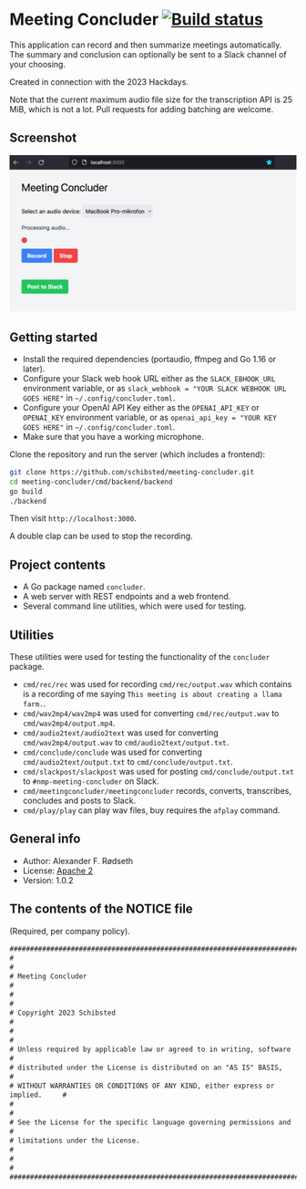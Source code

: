 # Meeting Concluder [![Build status](https://github.com/schibsted/meeting-concluder/actions/workflows/build.yml/badge.svg)](https://github.com/schibsted/meeting-concluder/actions/workflows/build.yml)

This application can record and then summarize meetings automatically. The summary and conclusion can optionally be sent to a Slack channel of your choosing.

Created in connection with the 2023 Hackdays.

Note that the current maximum audio file size for the transcription API is 25 MiB, which is not a lot. Pull requests for adding batching are welcome.

## Screenshot

![screenshot of recording in progress](img/screenshot.png)

## Getting started

* Install the required dependencies (portaudio, ffmpeg and Go 1.16 or later).
* Configure your Slack web hook URL either as the `SLACK_EBHOOK_URL` environment variable, or as `slack_webhook = "YOUR SLACK WEBHOOK URL GOES HERE"` in `~/.config/concluder.toml`.
* Configure your OpenAI API Key either as the `OPENAI_API_KEY` or `OPENAI_KEY` environment variable, or as `openai_api_key = "YOUR KEY GOES HERE"` in `~/.config/concluder.toml`.
* Make sure that you have a working microphone.

Clone the repository and run the server (which includes a frontend):

```sh
git clone https://github.com/schibsted/meeting-concluder.git
cd meeting-concluder/cmd/backend/backend
go build
./backend
```

Then visit `http://localhost:3000`.

A double clap can be used to stop the recording.

## Project contents

* A Go package named `concluder`.
* A web server with REST endpoints and a web frontend.
* Several command line utilities, which were used for testing.

## Utilities

These utilities were used for testing the functionality of the `concluder` package.

* `cmd/rec/rec` was used for recording `cmd/rec/output.wav` which contains is a recording of me saying `This meeting is about creating a llama farm.`.
* `cmd/wav2mp4/wav2mp4` was used for converting `cmd/rec/output.wav` to `cmd/wav2mp4/output.mp4`.
* `cmd/audio2text/audio2text` was used for converting `cmd/wav2mp4/output.wav` to `cmd/audio2text/output.txt`.
* `cmd/conclude/conclude` was used for converting `cmd/audio2text/output.txt` to `cmd/conclude/output.txt`.
* `cmd/slackpost/slackpost` was used for posting `cmd/conclude/output.txt` to `#nmp-meeting-concluder` on Slack.
* `cmd/meetingconcluder/meetingconcluder` records, converts, transcribes, concludes and posts to Slack.
* `cmd/play/play` can play wav files, buy requires the `afplay` command.

## General info

* Author: Alexander F. Rødseth
* License: [Apache 2](LICENSE)
* Version: 1.0.2

## The contents of the NOTICE file

(Required, per company policy).

```
################################################################################
#                                                                              #
# Meeting Concluder                                                            #
#                                                                              #
# Copyright 2023 Schibsted                                                     #
#                                                                              #
# Unless required by applicable law or agreed to in writing, software          #
# distributed under the License is distributed on an "AS IS" BASIS,            #
# WITHOUT WARRANTIES OR CONDITIONS OF ANY KIND, either express or implied.     #
#                                                                              #
# See the License for the specific language governing permissions and          #
# limitations under the License.                                               #
#                                                                              #
################################################################################
```
